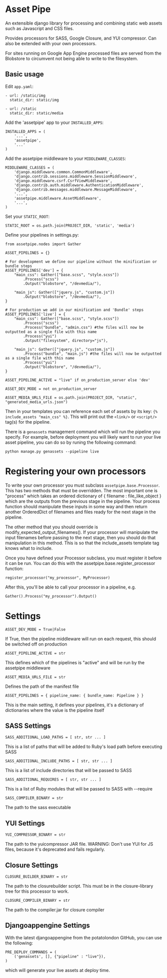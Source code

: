 # Asset Pipe

An extensible django library for processing and combining static web assets such as Javascript and CSS files.

Provides processors for SASS, Google Closure, and YUI compressor.  Can also be extended with your own processors.

For sites running on Google App Engine processed files are served from the Blobstore to circumvent not being able to write to the filesystem.

## Basic usage

Edit `app.yaml`:

```
- url: /static/img
  static_dir: static/img

- url: /static
  static_dir: static/media
```

Add the 'assetpipe' app to your `INSTALLED_APPS`:

```
INSTALLED_APPS = (
	'...',
    'assetpipe',
    '...'
)
```

Add the assetpipe middleware to your `MIDDLEWARE_CLASSES`:

```
MIDDLEWARE_CLASSES = (
    'django.middleware.common.CommonMiddleware',
    'django.contrib.sessions.middleware.SessionMiddleware',
    'django.middleware.csrf.CsrfViewMiddleware',
    'django.contrib.auth.middleware.AuthenticationMiddleware',
    'django.contrib.messages.middleware.MessageMiddleware',
    '...',
    'assetpipe.middleware.AssetMiddleware',
    '...',
)
```

Set your `STATIC_ROOT`:

```
STATIC_ROOT = os.path.join(PROJECT_DIR, 'static', 'media')
```


Define your pipelines in settings.py:

```
from assetpipe.nodes import Gather

ASSET_PIPELINES = {}

# For development we define our pipeline without the minification or bundle steps
ASSET_PIPELINES['dev'] = {
	"main_css": Gather(["base.scss", "style.scss"])
		.Process("scss")
		.Output("blobstore", "/devmedia/"),

	"main_js": Gather(["jquery.js", "custom.js"])
		.Output("blobstore", "/devmedia/"),
}

# For production we add in our minification and 'Bundle' steps
ASSET_PIPELINES['live'] = {
	"main_css": Gather(["base.scss", "style.scss"])
		.Process("scss")
		.Process("bundle", "admin.css") #the files will now be outputted as a single file with this name
		.Process("yui")
		.Output("filesystem", directory="js"),

	"main_js": Gather(["jquery.js", "custom.js"])
		.Process("bundle", "main.js") #the files will now be outputted as a single file with this name
		.Process("yui")
		.Output("blobstore", "/devmedia/"),
}

ASSET_PIPELINE_ACTIVE = "live" if on_production_server else 'dev'

ASSET_DEV_MODE = not on_production_server

ASSET_MEDIA_URLS_FILE = os.path.join(PROJECT_DIR, "static", "generated_media_urls.json")

```

Then in your templates you can reference each set of assets by its key: `{% include_assets "main_css" %}`.  This will print out the `<link/>` or `<script/>` tag(s) for the pipeline.

There is a `genassets` management command which will run the pipeline you specify. For example, before deployment you will likely want to run your live asset pipeline, you can do so by
runing the following command:

`python manage.py genassets --pipeline live`

# Registering your own processors

To write your own processor you must subclass `assetpipe.base.Processor`. This has two methods that must be overridden. The most important one is "process" which takes an ordered dictionary of
{ filename : file_like_object } which are the outputs from the previous stage in the pipeline. Your process function should manipulate these inputs in some way and then return another OrderedDict
of filenames and files ready for the next stage in the pipeline.

The other method that you should override is modify_expected_output_filenames(). If your processor will manipulate the input filenames before passing to the next stage, then you should do that
manipulation in this method. This is so that the include_assets template tag knows what to include.

Once you have defined your Processor subclass, you must register it before it can be run. You can do this with the assetpipe.base.register_processor function:

    register_processor("my_processor", MyProcessor)

After this, you'll be able to call your processor in a pipeline, e.g.

    Gather().Process("my_processor").Output()


# Settings

    ASSET_DEV_MODE = True|False

If True, then the pipeline middleware will run on each request, this should be switched off on production

    ASSET_PIPELINE_ACTIVE = str

This defines which of the pipelines is "active" and will be run by the assetpipe middleware

    ASSET_MEDIA_URLS_FILE = str

Defines the path of the manifest file

    ASSET_PIPELINES = { pipeline_name: { bundle_name: Pipeline } }

This is the main setting, it defines your pipelines, it's a dictionary of dictionaries where the
value is the pipeline itself

## SASS Settings

    SASS_ADDITIONAL_LOAD_PATHS = [ str, str ... ]

This is a list of paths that will be added to Ruby's load path before executing SASS

    SASS_ADDITIONAL_INCLUDE_PATHS = [ str, str ... ]

This is a list of include directories that will be passed to SASS

    SASS_ADDITIONAL_REQUIRES = [ str, str ... ]

This is a list of Ruby modules that will be passed to SASS with --require

    SASS_COMPILER_BINARY = str

The path to the sass executable

## YUI Settings

    YUI_COMPRESSOR_BINARY = str

The path to the yuicompressor JAR file. WARNING: Don't use YUI for JS files, because it's deprecated and fails regularly.

## Closure Settings

    CLOSURE_BUILDER_BINARY = str

The path to the closurebuilder script. This must be in the closure-library tree for this processor to work.

    CLOSURE_COMPILER_BINARY = str

The path to the compiler.jar for closure compiler

## Djangoappengine Settings

With the latest djangoappengine from the potatolondon GitHub, you can use the following:

    PRE_DEPLOY_COMMANDS = (
        ('genassets', [], {"pipeline" : "live"}),
    )

which will generate your live assets at deploy time.
